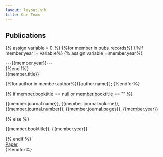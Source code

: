 ```yaml
---
layout: layout.njk
title: Our Team
---
```

## Publications
{% assign variable = 0 %}
{%for member in pubs.records%}
{%if member.year != variable%}
{% assign variable = member.year%}
<div class="h4 flex flex-center ma1" id="{{member.year}}">---{{member.year}}---</div>
{%endif%}
<div class="card">
<div class="card-content">
<div class="card-header">
<div class="card-title h5">{{member.title}}</div>
</div>
<div class="card-body">
<p class="gray">
{%for author in member.author%}{{author.name}}; {%endfor%}
</p>
{% if member.booktitle == null or member.booktitle == "" %}
<p class="gray">{{member.journal.name}}, {{member.journal.volume}}, {{member.journal.number}}, {{member.journal.pages}}, {{member.year}}</p>
{% else %}
<p class="gray">{{member.booktitle}}, {{member.year}}</p>
{% endif %}
</div>
<div class="card-footer">
<a href="{{member.link}}" class="btn btn-primary">Paper</a>
</div>
</div>
</div>
{%endfor%}

